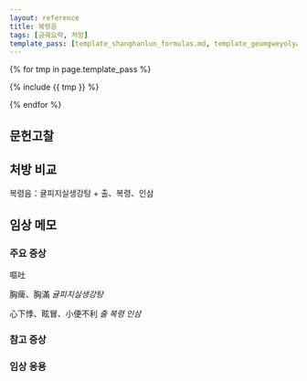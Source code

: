 ```yaml
---
layout: reference
title: 복령음
tags: [금궤요략, 처방]
template_pass: [template_shanghanlun_formulas.md, template_geumgweyolyag_formulas.md, template_etc_formulas.md]
---
```


{% for tmp in page.template_pass %}

{% include {{ tmp }} %}

{% endfor %}

## 문헌고찰



## 처방 비교

복령음：귤피지실생강탕 + 출、복령、인삼

## 임상 메모

### 주요 증상

嘔吐

胸痺、胸滿 _귤피지실생강탕_

心下悸、眩冒、小便不利 _출_ _복령_ _인삼_


### 참고 증상


### 임상 응용
